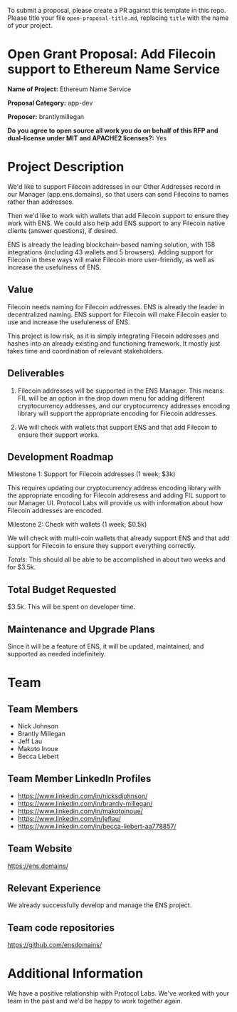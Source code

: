 To submit a proposal, please create a PR against this template in this repo. Please title your file `open-proposal-title.md`, replacing `title` with the name of your project.

# Open Grant Proposal: Add Filecoin support to Ethereum Name Service

**Name of Project:** Ethereum Name Service

**Proposal Category:** app-dev

**Proposer:** brantlymillegan

**Do you agree to open source all work you do on behalf of this RFP and dual-license under MIT and APACHE2 licenses?:** Yes

# Project Description

We'd like to support Filecoin addresses in our Other Addresses record in our Manager (app.ens.domains), so that users can send Filecoins to names rather than addresses.

Then we'd like to work with wallets that add Filecoin support to ensure they work with ENS. We could also help add ENS support to any Filecoin native clients (answer questions), if desired.

ENS is already the leading blockchain-based naming solution, with 158 integrations (including 43 wallets and 5 browsers). Adding support for Filecoin in these ways will make Filecoin more user-friendly, as well as increase the usefulness of ENS.

## Value

Filecoin needs naming for Filecoin addresses. ENS is already the leader in decentralized naming. ENS support for Filecoin will make Filecoin easier to use and increase the usefuleness of ENS.

This project is low risk, as it is simply integrating Filecoin addresses and hashes into an already existing and functioning framework. It mostly just takes time and coordination of relevant stakeholders.

## Deliverables

1) Filecoin addresses will be supported in the ENS Manager. This means: FIL will be an option in the drop down menu for adding different cryptocurrency addresses, and our cryptocurrency addresses encoding library will support the appropriate encoding for Filecoin addresses.

2) We will check with wallets that support ENS and that add Filecoin to ensure their support works.

## Development Roadmap

Milestone 1: Support for Filecoin addresses (1 week; $3k)

This requires updating our cryptocurrency address encoding library with the appropriate encoding for Filecoin addresess and adding FIL support to our Manager UI. Protocol Labs will provide us with information about how Filecoin addresses are encoded.

Milestone 2: Check with wallets (1 week; $0.5k)

We will check with multi-coin wallets that already support ENS and that add support for Filecoin to ensure they support everything correctly.

*Totals*: This should all be able to be accomplished in about two weeks and for $3.5k.

## Total Budget Requested

$3.5k. This will be spent on developer time.

## Maintenance and Upgrade Plans

Since it will be a feature of ENS, it will be updated, maintained, and supported as needed indefinitely.

# Team

## Team Members

- Nick Johnson
- Brantly Millegan
- Jeff Lau
- Makoto Inoue
- Becca Liebert

## Team Member LinkedIn Profiles

- https://www.linkedin.com/in/nicksdjohnson/
- https://www.linkedin.com/in/brantly-millegan/
- https://www.linkedin.com/in/makotoinoue/
- https://www.linkedin.com/in/jeflau/
- https://www.linkedin.com/in/becca-liebert-aa778857/

## Team Website

https://ens.domains/

## Relevant Experience

We already successfully develop and manage the ENS project.

## Team code repositories

https://github.com/ensdomains/

# Additional Information

We have a positive relationship with Protocol Labs. We've worked with your team in the past and we'd be happy to work together again.
